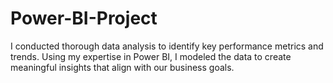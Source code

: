 # Power-BI-Project

I conducted thorough data analysis to identify key performance metrics and trends. Using my expertise in Power BI, I modeled the data to create meaningful insights that align with our business goals.
